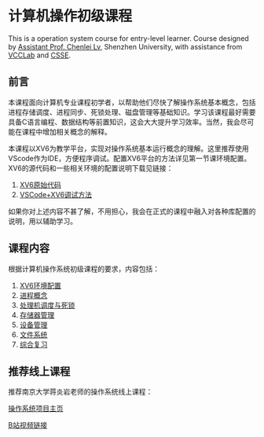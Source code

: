 # 计算机操作初级课程

This is a operation system course for entry-level learner. Course designed by [Assistant Prof. Chenlei Lv](https://aliexken.github.io/),
Shenzhen University, with assistance from [VCCLab](https://vcc.tech/index.html) and [CSSE](https://csse.szu.edu.cn/).

## 前言

本课程面向计算机专业课程初学者，以帮助他们尽快了解操作系统基本概念，包括进程存储调度、进程同步、死锁处理、磁盘管理等基础知识。学习该课程最好需要具备C语言编程、数据结构等前置知识，这会大大提升学习效率。当然，我会尽可能在课程中增加相关概念的解释。

本课程以XV6为教学平台，实现对操作系统基本运行概念的理解。这里推荐使用VScode作为IDE，方便程序调试。配置XV6平台的方法详见第一节课环境配置。XV6的源代码和一些相关环境的配置说明下载见链接：

 1. [XV6原始代码](https://github.com/mit-pdos/xv6-riscv.git)
 2. [VSCode+XV6调试方法](https://acmicpc.top/2024/02/08/MIT-6.S081-lab0-%E9%85%8D%E7%8E%AF%E5%A2%83/)

如果你对上述内容不甚了解，不用担心，我会在正式的课程中融入对各种库配置的说明，用以辅助学习。

## 课程内容

根据计算机操作系统初级课程的要求，内容包括：

 1. [XV6环境配置](https://github.com/vvvwo/OS_Lesson_Beginner/tree/main/Lesson1)
 2. [进程概念]()
 3. [处理机调度与死锁]()
 4. [存储器管理]()
 5. [设备管理]()
 6. [文件系统]()
 7. [综合复习]() 

## 推荐线上课程

推荐南京大学蒋炎岩老师的操作系统线上课程：

[操作系统项目主页](https://jyywiki.cn/OS/2022/index.html)

[B站视频链接](https://space.bilibili.com/202224425/channel/collectiondetail?sid=2237004)
